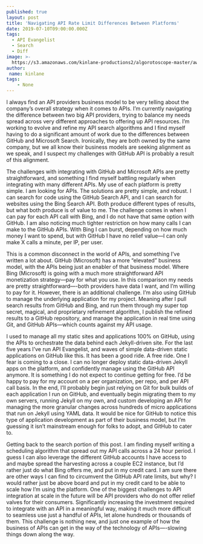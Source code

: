 ```yaml
---
published: true
layout: post
title: 'Navigating API Rate Limit Differences Between Platforms'
date: 2019-07-10T09:00:00.000Z
tags:
  - API Evangelist
  - Search
  - Diff
image: >-
  https://s3.amazonaws.com/kinlane-productions2/algorotoscope-master/aws-s3-stories-death-valley-national-park-dali-three-just-road.jpg
author:
 name: kinlane
tags:
    - None
---
```

I always find an API providers business model to be very telling about the company’s overall strategy when it comes to APIs. I’m currently navigating the difference between two big API providers, trying to balance my needs spread across very different approaches to offering up API resources. I’m working to evolve and refine my API search algorithms and I find myself having to do a significant amount of work due to the differences between GitHub and Microsoft Search. Ironically, they are both owned by the same company, but we all know their business models are seeking alignment as we speak, and I suspect my challenges with GitHub API is probably a result of this alignment.

The challenges with integrating with GitHub and Microsoft APIs are pretty straightforward, and something I find myself battling regularly when integrating with many different APIs. My use of each platform is pretty simple. I am looking for APIs. The solutions are pretty simple, and robust. I can search for code using the GitHub Search API, and I can search for websites using the Bing Search API. Both produce different types of results, but what both produce is of value to me. The challenge comes in when I can pay for each API call with Bing, and I do not have that same option with GitHub. I am also noticing much tighter restriction on how many calls I can make to the GitHub APIs. With Bing I can burst, depending on how much money I want to spend, but with GitHub I have no relief value—I can only make X calls a minute, per IP, per user.

This is a common disconnect in the world of APIs, and something I’ve written a lot about. GitHub (Microsoft) has a more “elevated” business model, with the APIs being just an enabler of that business model. Where Bing (Microsoft) is going with a much more straightforward API monetization strategy—pay for what you use. In this comparison my needs are pretty straightforward—-both providers have data I want, and I’m willing to pay for it. However, there is an additional challenge. I’m also using GitHub to manage the underlying application for my project. Meaning after I pull search results from GitHub and Bing, and run them through my super top secret, magical, and proprietary refinement algorithm, I publish the refined results to a GitHub repository, and manage the application in real time using Git, and GitHub APIs—which counts against my API usage.

I used to manage all my static sites and applications 100% on GitHub, using the APIs to orchestrate the data behind each Jekyll-driven site. For the last five years I’ve run API Evangelist, and waves of simple data-driven static applications on GitHub like this. It has been a good ride. A free ride. One I fear is coming to a close. I can no longer deploy static data-driven Jekyll apps on the platform, and confidently manage using the GitHub API anymore. It is something I do not expect to continue getting for free. I’d be happy to pay for my account on a per organization, per repo, and per API call basis. In the end, I’ll probably begin just relying on Git for bulk builds of each application I run on GitHub, and eventually begin migrating them to my own servers, running Jekyll on my own, and custom developing an API for managing the more granular changes across hundreds of micro applications that run on Jekyll using YAML data. It would be nice for GitHub to notice this type of application development as part of their business model, but I’m guessing it isn’t mainstream enough for folks to adopt, and GitHub to cater to.

Getting back to the search portion of this post. I am finding myself writing a scheduling algorithm that spread out my API calls across a 24 hour period. I guess I can also leverage the different GitHub accounts I have access to and maybe spread the harvesting across a couple EC2 instance, but I’d rather just do what Bing offers me, and put in my credit card. I am sure there are other ways I can find to circumvent the GitHub API rate limits, but why? I would rather just be above board and put in my credit card to be able to scale how I’m using the platform. One of the biggest challenges to API integration at scale in the future will be API providers who do not offer relief valves for their consumers. Significantly increasing the investment required to integrate with an API in a meaningful way, making it much more difficult to seamless use just a handful of APIs, let alone hundreds or thousands of them. This challenge is nothing new, and just one example of how the business of APIs can get in the way of the technology of APIs—-slowing things down along the way.
